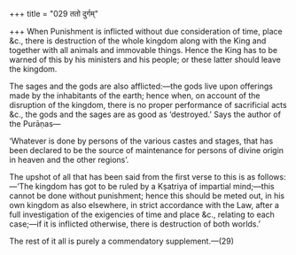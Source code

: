 +++
title = "029 ततो दुर्गम्"

+++
When Punishment is inflicted without due consideration of time, place
&c., there is destruction of the whole kingdom along with the King and
together with all animals and immovable things. Hence the King has to be
warned of this by his ministers and his people; or these latter should
leave the kingdom.

The sages and the gods are also afflicted:—the gods live upon offerings
made by the inhabitants of the earth; hence when, on account of the
disruption of the kingdom, there is no proper performance of sacrificial
acts &c., the gods and the sages are as good as ‘destroyed.’ Says the
author of the Purāṇas—

‘Whatever is done by persons of the various castes and stages, that has
been declared to be the source of maintenance for persons of divine
origin in heaven and the other regions’.

The upshot of all that has been said from the first verse to this is as
follows:—‘The kingdom has got to be ruled by a Kṣatriya of impartial
mind;—this cannot be done without punishment; hence this should be meted
out, in his own kingdom as also elsewhere, in strict accordance with the
Law, after a full investigation of the exigencies of time and place &c.,
relating to each case;—if it is inflicted otherwise, there is
destruction of both worlds.’

The rest of it all is purely a commendatory supplement.—(29)


